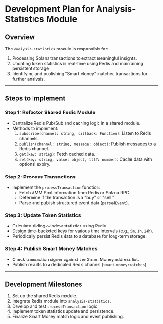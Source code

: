 
# Development Plan for Analysis-Statistics Module

## Overview
The `analysis-statistics` module is responsible for:
1. Processing Solana transactions to extract meaningful insights.
2. Updating token statistics in real-time using Redis and maintaining persistent storage.
3. Identifying and publishing "Smart Money" matched transactions for further analysis.

---

## Steps to Implement
### Step 1: Refactor Shared Redis Module
- Centralize Redis Pub/Sub and caching logic in a shared module.
- Methods to implement:
  1. `subscribe(channel: string, callback: Function)`: Listen to Redis channels.
  2. `publish(channel: string, message: object)`: Publish messages to a Redis channel.
  3. `get(key: string)`: Fetch cached data.
  4. `set(key: string, value: object, ttl?: number)`: Cache data with optional expiry.

### Step 2: Process Transactions
- Implement the `processTransaction` function:
  - Fetch AMM Pool information from Redis or Solana RPC.
  - Determine if the transaction is a "buy" or "sell."
  - Parse and publish structured event data (`parsedEvent`).

### Step 3: Update Token Statistics
- Calculate sliding-window statistics using Redis.
- Design time-bucketed keys for various time intervals (e.g., `5m`, `1h`, `24h`).
- Periodically persist Redis data to a database for long-term storage.

### Step 4: Publish Smart Money Matches
- Check transaction signer against the Smart Money address list.
- Publish results to a dedicated Redis channel (`smart-money:matches`).

---

## Development Milestones
1. Set up the shared Redis module.
2. Integrate Redis module into `analysis-statistics`.
3. Develop and test `processTransaction` logic.
4. Implement token statistics update and persistence.
5. Finalize Smart Money match logic and event publishing.

